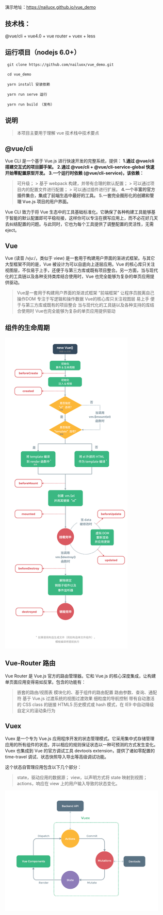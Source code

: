 演示地址：https://nailuox.github.io/vue_demo

## 技术栈：

@vue/cli + vue4.0 + vue router + vuex + less

## 运行项目（nodejs 6.0+）

```
 git clone https://github.com/nailuox/vue_demo.git

 cd vue_demo

 yarn install 安装依赖

 yarn run serve 运行

 yarn run build （发布）
```

## 说明

> 本项目主要用于理解 vue 技术栈中技术要点

## @vue/cli

Vue CLI 是一个基于 Vue.js 进行快速开发的完整系统，提供：
  **1.通过 @vue/cli 搭建交互式的项目脚手架。**
  **2.通过 @vue/cli + @vue/cli-service-global 快速开始零配置原型开发。**
  **3.一个运行时依赖 (@vue/cli-service)，该依赖：**
  >   可升级；
    > 基于 webpack 构建，并带有合理的默认配置；
    > 可以通过项目内的配置文件进行配置；
    > 可以通过插件进行扩展。
  **4.一个丰富的官方插件集合，集成了前端生态中最好的工具。**
  **5.一套完全图形化的创建和管理 Vue.js 项目的用户界面。**

Vue CLI 致力于将 Vue 生态中的工具基础标准化。它确保了各种构建工具能够基于智能的默认配置即可平稳衔接，这样你可以专注在撰写应用上，而不必花好几天去纠结配置的问题。与此同时，它也为每个工具提供了调整配置的灵活性，无需 eject。

## Vue

Vue (读音 /vjuː/，类似于 view) 是一套用于构建用户界面的渐进式框架。与其它大型框架不同的是，Vue 被设计为可以自底向上逐层应用。Vue 的核心库只关注视图层，不仅易于上手，还便于与第三方库或既有项目整合。另一方面，当与现代化的工具链以及各种支持类库结合使用时，Vue 也完全能够为复杂的单页应用提供驱动。
>   Vue是一套用于构建用户界面的渐进式框架 “前端框架”
>   让程序员脱离自己操作DOM 专注于写逻辑和操作数据
>   Vue的核心库只关注视图层 易上手 便于与第三方库或既有的项目整合
>   当与现代化的工具链以及各种支持的库结合使用时 Vue也完全能够为复杂的单页应用提供驱动

## 组件的生命周期

![](https://raw.githubusercontent.com/nailuox/vue_demo/master/screenshot/lifecycle.png)

## Vue-Router 路由

Vue Router 是 Vue.js 官方的路由管理器。它和 Vue.js 的核心深度集成，让构建单页面应用变得易如反掌。包含的功能有：
> 嵌套的路由/视图表
> 模块化的、基于组件的路由配置
> 路由参数、查询、通配符
> 基于 Vue.js 过渡系统的视图过渡效果
> 细粒度的导航控制
> 带有自动激活的 CSS class 的链接
> HTML5 历史模式或 hash 模式，在 IE9 中自动降级
> 自定义的滚动条行为

## Vuex

Vuex 是一个专为 Vue.js 应用程序开发的状态管理模式。它采用集中式存储管理应用的所有组件的状态，并以相应的规则保证状态以一种可预测的方式发生变化。Vuex 也集成到 Vue 的官方调试工具 devtools extension，提供了诸如零配置的 time-travel 调试、状态快照导入导出等高级调试功能。

这个状态自管理应用包含以下几个部分：

> state，驱动应用的数据源；
> view，以声明方式将 state 映射到视图；
> actions，响应在 view 上的用户输入导致的状态变化。

![](https://raw.githubusercontent.com/nailuox/vue_demo/master/screenshot/vuex.png)
